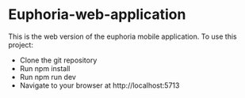 # Euphoria-web-application
This is the web version of the euphoria mobile application. To use this project:
-  Clone the git repository
-  Run npm install
-  Run npm run dev
-  Navigate to your browser at http://localhost:5713
